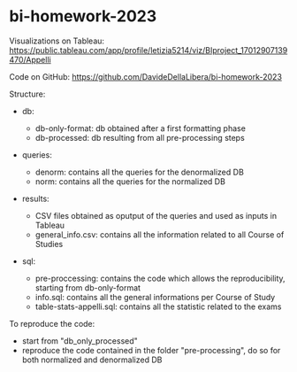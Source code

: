 # bi-homework-2023

Visualizations on Tableau: https://public.tableau.com/app/profile/letizia5214/viz/BIproject_17012907139470/Appelli

Code on GitHub: https://github.com/DavideDellaLibera/bi-homework-2023

Structure:
- db:
	- db-only-format: db obtained after a first formatting phase
	- db-processed: db resulting from all pre-processing steps

- queries:
	- denorm: contains all the queries for the denormalized DB
	- norm: contains all the queries for the normalized DB

- results: 
	- CSV files obtained as oputput of the queries and used as inputs in Tableau
	- general_info.csv: contains all the information related to all Course of Studies

- sql:
	- pre-proccessing: contains the code which allows the reproducibility, starting from db-only-format
	- info.sql: contains all the general informations per Course of Study
	- table-stats-appelli.sql: contains all the statistic related to the exams

To reproduce the code:
- start from "db_only_processed"
- reproduce the code contained in the folder "pre-processing", do so for both normalized and denormalized DB
